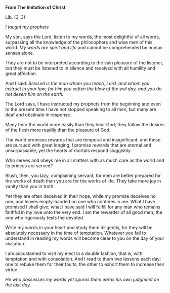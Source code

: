 

**From The Imitation of Christ**

Lib. (3, 3)

_I taught my prophets_

My son, says the Lord, listen to my words, the most delightful of all words, surpassing all the knowledge of the philosophers and wise men of this world. _My words are spirit and life_ and cannot be comprehended by human senses alone.

They are not to be interpreted according to the vain pleasure of the listener, but they must be listened to in silence and received with all humility and great affection.

And I said: _Blessed is the man whom you teach, Lord, and whom you instruct in your law; for him you soften the blow of the evil day, and you do not desert him on the earth._

The Lord says, I have instructed my prophets from the beginning and even to the present time I have not stopped speaking to all men, but many are deaf and obstinate in response.

Many hear the world more easily than they hear God; they follow the desires of the flesh more readily than the pleasure of God.

The world promises rewards that are temporal and insignificant, and these are pursued with great longing; I promise rewards that are eternal and unsurpassable, yet the hearts of mortals respond sluggishly.

Who serves and obeys me in all matters with as much care as the world and its princes are served?

Blush, then, you lazy, complaining servant, for men are better prepared for the works of death than you are for the works of life. They take more joy in vanity than you in truth.

Yet they are often deceived in their hope, while my promise deceives no one, and leaves empty-handed no one who confides in me. What I have promised I shall give; what I have said I will fulfill for any man who remains faithful in my love unto the very end. I am the rewarder of all good men, the one who rigorously tests the devoted.

Write my words in your heart and study them diligently, for they will be absolutely necessary in the time of temptation. Whatever you fail to understand in reading my words will become clear to you on the day of your visitation.

I am accustomed to visit my elect in a double fashion, that is, with temptation and with consolation. And I read to them two lessons each day: one to rebuke them for their faults; the other to exhort them to increase their virtue.

_He who possesses my words yet spurns them earns his own judgment on the last day._

